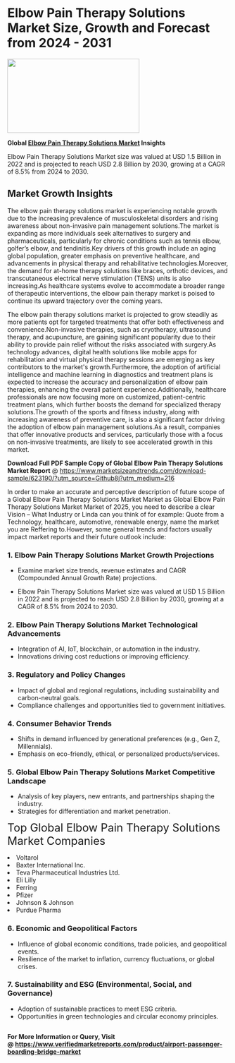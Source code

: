 <H1>Elbow Pain Therapy Solutions Market Size, Growth and Forecast from 2024 - 2031</H1><img class="aligncenter size-medium wp-image-584254" src="https://thirdeyenews.in/wp-content/uploads/2024/09/Global-Market-Research-300x168.jpeg" alt="" width="300" height="168" /><p><strong>Global&nbsp;<a href="https://www.marketsizeandtrends.com/download-sample/623190/?utm_source=Github8j?utm_medium=216">Elbow Pain Therapy Solutions Market</a> Insights</strong></p><p>Elbow Pain Therapy Solutions Market size was valued at USD 1.5 Billion in 2022 and is projected to reach USD 2.8 Billion by 2030, growing at a CAGR of 8.5% from 2024 to 2030.</p><p><h2>Market Growth Insights</h2> <p>The elbow pain therapy solutions market is experiencing notable growth due to the increasing prevalence of musculoskeletal disorders and rising awareness about non-invasive pain management solutions.The market is expanding as more individuals seek alternatives to surgery and pharmaceuticals, particularly for chronic conditions such as tennis elbow, golfer’s elbow, and tendinitis.Key drivers of this growth include an aging global population, greater emphasis on preventive healthcare, and advancements in physical therapy and rehabilitative technologies.Moreover, the demand for at-home therapy solutions like braces, orthotic devices, and transcutaneous electrical nerve stimulation (TENS) units is also increasing.As healthcare systems evolve to accommodate a broader range of therapeutic interventions, the elbow pain therapy market is poised to continue its upward trajectory over the coming years.</p> <p>The elbow pain therapy solutions market is projected to grow steadily as more patients opt for targeted treatments that offer both effectiveness and convenience.Non-invasive therapies, such as cryotherapy, ultrasound therapy, and acupuncture, are gaining significant popularity due to their ability to provide pain relief without the risks associated with surgery.As technology advances, digital health solutions like mobile apps for rehabilitation and virtual physical therapy sessions are emerging as key contributors to the market's growth.Furthermore, the adoption of artificial intelligence and machine learning in diagnostics and treatment plans is expected to increase the accuracy and personalization of elbow pain therapies, enhancing the overall patient experience.Additionally, healthcare professionals are now focusing more on customized, patient-centric treatment plans, which further boosts the demand for specialized therapy solutions.The growth of the sports and fitness industry, along with increasing awareness of preventive care, is also a significant factor driving the adoption of elbow pain management solutions.As a result, companies that offer innovative products and services, particularly those with a focus on non-invasive treatments, are likely to see accelerated growth in this market.</p> <p><span class=""><strong>Download Full PDF Sample Copy of Global Elbow Pain Therapy Solutions Market Report</strong> @ <a href="https://www.marketsizeandtrends.com/download-sample/623190/?utm_source=Github8j?utm_medium=216" target="_blank">https://www.marketsizeandtrends.com/download-sample/623190/?utm_source=Github8j?utm_medium=216</a></span></p><p>In order to make an accurate and perceptive description of future scope of a Global&nbsp;Elbow Pain Therapy Solutions Market Market as Global&nbsp;Elbow Pain Therapy Solutions Market Market of 2025, you need to describe a clear Vision &ndash; What Industry or Linda can you think of for example: Quote from a Technology, healthcare, automotive, renewable energy, name the market you are Reffering to.However, some general trends and factors usually impact market reports and their future outlook include:</p><h3>1.&nbsp;<strong>Elbow Pain Therapy Solutions Market Growth Projections</strong></h3><ul><li>Examine market size trends, revenue estimates and CAGR (Compounded Annual Growth Rate) projections.</li><li><p>Elbow Pain Therapy Solutions Market size was valued at USD 1.5 Billion in 2022 and is projected to reach USD 2.8 Billion by 2030, growing at a CAGR of 8.5% from 2024 to 2030.</p></li></ul><h3>2.&nbsp;<strong>Elbow Pain Therapy Solutions Market Technological Advancements</strong></h3><ul><li>Integration of AI, IoT, blockchain, or automation in the industry.</li><li>Innovations driving cost reductions or improving efficiency.</li></ul><h3>3.&nbsp;<strong>Regulatory and Policy Changes</strong></h3><ul><li>Impact of global and regional regulations, including sustainability and carbon-neutral goals.</li><li>Compliance challenges and opportunities tied to government initiatives.</li></ul><h3>4.&nbsp;<strong>Consumer Behavior Trends</strong></h3><ul><li>Shifts in demand influenced by generational preferences (e.g., Gen Z, Millennials).</li><li>Emphasis on eco-friendly, ethical, or personalized products/services.</li></ul><h3>5.&nbsp;<strong>Global Elbow Pain Therapy Solutions Market Competitive Landscape</strong></h3><ul><li>Analysis of key players, new entrants, and partnerships shaping the industry.</li><li>Strategies for differentiation and market penetration.</li></ul><p data-pm-slice="1 1 []"><span style="color: inherit; font-family: inherit; font-size: 25px;">Top Global Elbow Pain Therapy Solutions Market Companies</span></p><div class="" data-test-id=""><p><li>Voltarol</li><li> Baxter International Inc.</li><li> Teva Pharmaceutical Industries Ltd.</li><li> Eli Lilly</li><li> Ferring</li><li> Pfizer</li><li> Johnson & Johnson</li><li> Purdue Pharma</li></p></div><h3>6.&nbsp;<strong>Economic and Geopolitical Factors</strong></h3><ul><li>Influence of global economic conditions, trade policies, and geopolitical events.</li><li>Resilience of the market to inflation, currency fluctuations, or global crises.</li></ul><h3>7.&nbsp;<strong>Sustainability and ESG (Environmental, Social, and Governance)</strong></h3><ul><li>Adoption of sustainable practices to meet ESG criteria.</li><li>Opportunities in green technologies and circular economy principles.</li></ul><h2><strong style="font-size: 14px;">For More Information or Query, Visit @&nbsp;</strong><a style="background-color: #ffffff; font-size: 14px;" href="https://www.marketsizeandtrends.com/report/elbow-pain-therapy-solutions-market/" target="_blank">https://www.verifiedmarketreports.com/product/airport-passenger-boarding-bridge-market</a></h2>
